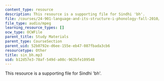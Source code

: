 ```yaml
---
content_type: resource
description: This resource is a supporting file for Sindhi 'bh'.
file: /courses/24-901-language-and-its-structure-i-phonology-fall-2010/b12d57e378af549da08c962bfe109548_sin_bh.mp3
file_type: audio/mpeg
learning_resource_types: []
ocw_type: OCWFile
parent_title: Study Materials
parent_type: CourseSection
parent_uid: 52b0792e-d6ee-155e-eb47-087fbada3cb6
resourcetype: Other
title: sin_bh.mp3
uid: b12d57e3-78af-549d-a08c-962bfe109548
---
```

This resource is a supporting file for Sindhi 'bh'.
